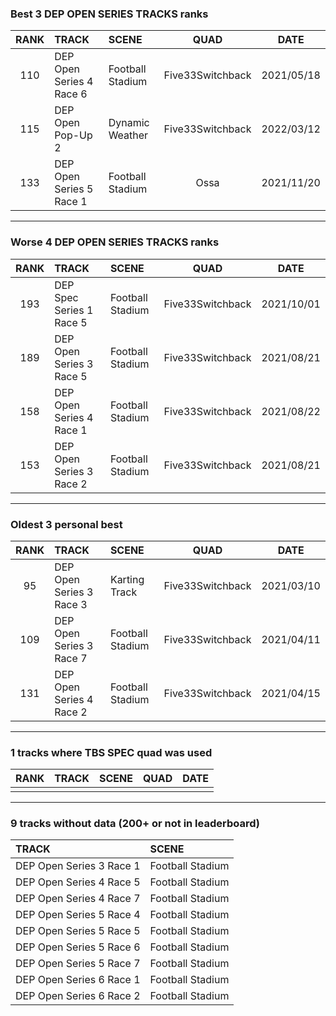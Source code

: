 ### Best 3 DEP OPEN SERIES TRACKS ranks
|RANK|TRACK|SCENE|QUAD|DATE|
|:---:|:---|:---|:---:|:---:|
|110|DEP Open Series 4 Race 6|Football Stadium|Five33Switchback|2021/05/18|
|115|DEP Open Pop-Up 2|Dynamic Weather|Five33Switchback|2022/03/12|
|133|DEP Open Series 5 Race 1|Football Stadium|Ossa|2021/11/20|
---
### Worse 4 DEP OPEN SERIES TRACKS ranks
|RANK|TRACK|SCENE|QUAD|DATE|
|:---:|:---|:---|:---:|:---:|
|193|DEP Spec Series 1 Race 5|Football Stadium|Five33Switchback|2021/10/01|
|189|DEP Open Series 3 Race 5|Football Stadium|Five33Switchback|2021/08/21|
|158|DEP Open Series 4 Race 1|Football Stadium|Five33Switchback|2021/08/22|
|153|DEP Open Series 3 Race 2|Football Stadium|Five33Switchback|2021/08/21|
---
### Oldest 3 personal best
|RANK|TRACK|SCENE|QUAD|DATE|
|:---:|:---|:---|:---:|:---:|
|95|DEP Open Series 3 Race 3|Karting Track|Five33Switchback|2021/03/10|
|109|DEP Open Series 3 Race 7|Football Stadium|Five33Switchback|2021/04/11|
|131|DEP Open Series 4 Race 2|Football Stadium|Five33Switchback|2021/04/15|
---
### 1 tracks where TBS SPEC quad was used
|RANK|TRACK|SCENE|QUAD|DATE|
|:---:|:---|:---|:---:|:---:|
||||||
---
### 9 tracks without data (200+ or not in leaderboard)
|TRACK|SCENE|
|:---|:---|
|DEP Open Series 3 Race 1|Football Stadium|
|DEP Open Series 4 Race 5|Football Stadium|
|DEP Open Series 4 Race 7|Football Stadium|
|DEP Open Series 5 Race 4|Football Stadium|
|DEP Open Series 5 Race 5|Football Stadium|
|DEP Open Series 5 Race 6|Football Stadium|
|DEP Open Series 5 Race 7|Football Stadium|
|DEP Open Series 6 Race 1|Football Stadium|
|DEP Open Series 6 Race 2|Football Stadium|
